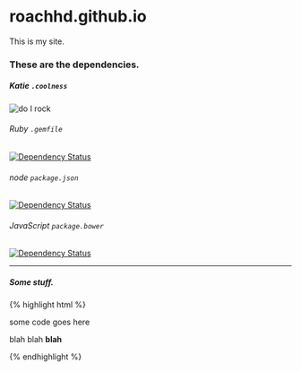 roachhd.github.io
=================

This is my site.


### These are the dependencies.

##### Katie `.coolness`
 ![do I rock](http://img.shields.io/badge/do%20i%20rock-passing-ff69bd.svg) 

###### Ruby `.gemfile`
[![Dependency Status](https://www.versioneye.com/user/projects/545c994c9245899664000004/badge.svg?style=flat)](https://www.versioneye.com/user/projects/545c994c9245899664000004)

###### node `package.json`
[![Dependency Status](https://www.versioneye.com/user/projects/545c99549245896460000006/badge.svg?style=flat)](https://www.versioneye.com/user/projects/545c99549245896460000006)


###### JavaScript `package.bower`
[![Dependency Status](https://www.versioneye.com/user/projects/545c9951924589e503000003/badge.svg?style=flat)](https://www.versioneye.com/user/projects/545c9951924589e503000003)





---

##### Some stuff.

{% highlight html %}
<html> 
   <head>some code goes here</head>
    <p> 
        blah blah <b>blah</b>
    </p>
</html>
{% endhighlight %}
